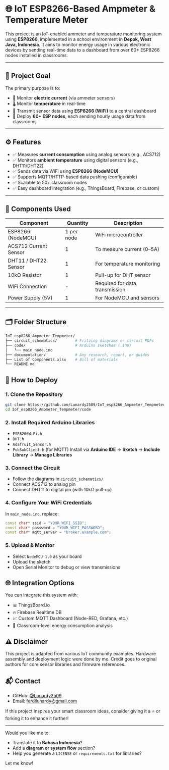 # 🌐 IoT ESP8266-Based Ampmeter & Temperature Meter

This project is an IoT-enabled ammeter and temperature monitoring system using **ESP8266**, implemented in a school environment in **Depok, West Java, Indonesia**. It aims to monitor energy usage in various electronic devices by sending real-time data to a dashboard from over 60+ ESP8266 nodes installed in classrooms.

---

## 🧭 Project Goal

The primary purpose is to:

- 📡 Monitor **electric current** (via ammeter sensors)
- 🌡️ Monitor **temperature** in real-time
- 🧠 Transmit sensor data using **ESP8266 (WiFi)** to a central dashboard
- 🏫 Deploy **60+ ESP nodes**, each sending hourly usage data from classrooms

---

## ⚙️ Features

- ✅ Measures **current consumption** using analog sensors (e.g., ACS712)
- ✅ Monitors **ambient temperature** using digital sensors (e.g., DHT11/DHT22)
- ✅ Sends data via WiFi using **ESP8266 (NodeMCU)**
- ✅ Supports MQTT/HTTP-based data pushing (configurable)
- ✅ Scalable to 50+ classroom nodes
- ✅ Easy dashboard integration (e.g., ThingsBoard, Firebase, or custom)

---

## 🧰 Components Used

| Component               | Quantity | Description                            |
|------------------------|----------|----------------------------------------|
| ESP8266 (NodeMCU)      | 1 per node | WiFi microcontroller                   |
| ACS712 Current Sensor  | 1        | To measure current (0–5A)              |
| DHT11 / DHT22 Sensor   | 1        | For temperature monitoring             |
| 10kΩ Resistor          | 1        | Pull-up for DHT sensor                 |
| WiFi Connection        | -        | Required for data transmission         |
| Power Supply (5V)      | 1        | For NodeMCU and sensors                |

---

## 🗂️ Folder Structure

```bash
IoT_esp8266_Ampmeter_Tempmeter/
├── circuit_schematics/        # Fritzing diagrams or circuit PDFs
├── code/                      # Arduino sketches (.ino)
│   └── main_node.ino
├── documentation/             # Any research, report, or guides
├── List of Components.xlsx    # Bill of materials
└── README.md
```

## 🚀 How to Deploy
### 1. Clone the Repository
```bash
git clone https://github.com/Lunardy2509/IoT_esp8266_Ampmeter_Tempmeter.git
cd IoT_esp8266_Ampmeter_Tempmeter/code
```

### 2. Install Required Arduino Libraries
- `ESP8266WiFi.h`
- `DHT.h`
- `Adafruit_Sensor.h`
- `PubSubClient.h` (for MQTT)
Install via **Arduino IDE** → **Sketch** → **Include Library** → **Manage Libraries**

### 3. Connect the Circuit
- Follow the diagrams in `circuit_schematics/`
- Connect ACS712 to analog pin
- Connect DHT11 to digital pin (with 10kΩ pull-up)

### 4. Configure Your WiFi Credentials
In `main_node.ino`, replace:
```cpp
const char* ssid = "YOUR_WIFI_SSID";
const char* password = "YOUR_WIFI_PASSWORD";
const char* mqtt_server = "broker.example.com";
```

### 5. Upload & Monitor
- Select `NodeMCU 1.0` as your board
- Upload the sketch
- Open Serial Monitor to debug or view transmissions

## 🌐 Integration Options
You can integrate this system with:
- 📊 ThingsBoard.io
- 🔥 Firebase Realtime DB
- 📈 Custom MQTT Dashboard (Node-RED, Grafana, etc.)
- 🧪 Classroom-level energy consumption analysis

## ⚠️ Disclaimer
This project is adapted from various IoT community examples. Hardware assembly and deployment logic were done by me. Credit goes to original authors for core sensor libraries and firmware references.

## 📬 Contact
- GitHub: [@Lunardy2509](https://github.com/Lunardy2509)
- Email: ferdilunardy@gmail.com

If this project inspires your smart classroom ideas, consider giving it a ⭐️ or forking it to enhance it further!

---

Would you like me to:
- Translate it to **Bahasa Indonesia**?
- Add a **diagram or system flow** section?
- Help you generate a `LICENSE` or `requirements.txt` for libraries?

Let me know!
